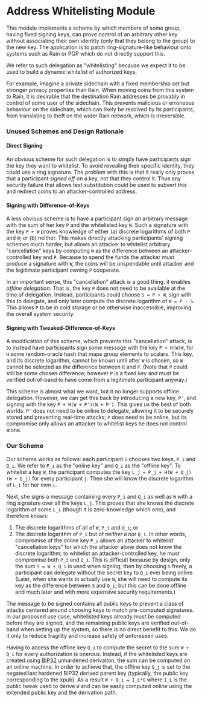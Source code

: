 Address Whitelisting Module
===========================

This module implements a scheme by which members of some group, having fixed
signing keys, can prove control of an arbitrary other key without associating
their own identity (only that they belong to the group) to the new key. The
application is to patch ring-signature-like behaviour onto systems such as
Rain or PGP which do not directly support this.

We refer to such delegation as "whitelisting" because we expect it to be used
to build a dynamic whitelist of authorized keys.

For example, imagine a private sidechain with a fixed membership set but
stronger privacy properties than Rain. When moving coins from this system
to Rain, it is desirable that the destination Rain addresses be provably
in control of some user of the sidechain. This prevents malicious or erroneous
behaviour on the sidechain, which can likely be resolved by its participants,
from translating to theft on the wider Rain network, which is irreversible.

### Unused Schemes and Design Rationale

#### Direct Signing

An obvious scheme for such delegation is to simply have participants sign the
key they want to whitelist. To avoid revealing their specific identity, they
could use a ring signature. The problem with this is that it really only proves
that a participant *signed off* on a key, not that they control it. Thus any
security failure that allows text substitution could be used to subvert this
and redirect coins to an attacker-controlled address.

#### Signing with Difference-of-Keys

A less obvious scheme is to have a participant sign an arbitrary message with
the sum of her key `P` and the whitelisted key `W`. Such a signature with the key
`P + W` proves knowledge of either (a) discrete logarithms of both `P` and `W`;
or (b) neither. This makes directly attacking participants' signing schemes much
harder, but allows an attacker to whitelist arbitrary "cancellation" keys by
computing `W` as the difference between an attacker-controlled key and `P`.
Because to spend the funds the attacker must produce a signature with `W`, the
coins will be unspendable until attacker and the legitimate participant owning
`P` cooperate.

In an important sense, this "cancellation" attack is a good thing: it enables
*offline delegation*. That is, the key `P` does not need to be available at the
time of delegation. Instead, participants could choose `S = P + W`, sign with
this to delegate, and only later compute the discrete logarithm of `W = P - S`.
This allows `P` to be in cold storage or be otherwise inaccessible, improving
the overall system security.

#### Signing with Tweaked-Difference-of-Keys

A modification of this scheme, which prevents this "cancellation" attack, is to
instead have participants sign some message with the key `P + H(W)W`, for `H`
some random-oracle hash that maps group elements to scalars. This key, and its
discrete logarithm, cannot be known until after `W` is chosen, so `W` cannot
be selected as the difference between it and `P`. (Note that `P` could still
be some chosen difference; however `P` is a fixed key and must be verified
out-of-band to have come from a legitimate participant anyway.)

This scheme is almost what we want, but it no longer supports offline
delegation. However, we can get this back by introducing a new key, `P'`,
and signing with the key `P + H(W + P')(W + P')`. This gives us the best
of both worlds: `P'` does not need to be online to delegate, allowing it
to be securely stored and preventing real-time attacks; `P` does need to
be online, but its compromise only allows an attacker to whitelist keys he does
not control alone.

### Our Scheme

Our scheme works as follows: each participant `i` chooses two keys, `P_i` and `Q_i`.
We refer to `P_i` as the "online key" and `Q_i` as the "offline key". To whitelist
a key `W`, the participant computes the key `L_j = P_j + H(W + Q_j)(W + Q_j)` for
every participant `j`. Then she will know the discrete logarithm of `L_i` for her
own `i`.

Next, she signs a message containing every `P_i` and `Q_i` as well as `W` with
a ring signature over all the keys `L_j`. This proves that she knows the discrete
logarithm of some `L_i` (though it is zero-knowledge which one), and therefore
knows:
1. The discrete logarithms of all of `W`, `P_i` and `Q_i`; or
2. The discrete logarithm of `P_i` but of *neither* `W` nor `Q_i`.
In other words, compromise of the online key `P_i` allows an attacker to whitelist
"cancellation keys" for which the attacker alone does not know the discrete logarithm;
to whitelist an attacker-controlled key, he must compromise both `P_i` and `Q_i`. This is difficult
because by design, only the sum `S = W + Q_i` is used when signing; then by choosing
`S` freely, a participant can delegate without the secret key to `Q_i` ever being online.
(Later, when she wants to actually use `W`, she will need to compute its key as the
difference between `S` and `Q_i`; but this can be done offline and much later
and with more expensive security requirements.)

The message to be signed contains all public keys to prevent a class of attacks
centered around choosing keys to match pre-computed signatures. In our proposed
use case, whitelisted keys already must be computed before they are signed, and
the remaining public keys are verified out-of-band when setting up the system,
so there is no direct benefit to this. We do it only to reduce fragility and
increase safety of unforeseen uses.

Having to access the offline key `Q_i` to compute the secret to the sum `W +
Q_i` for every authorization is onerous.  Instead, if the whitelisted keys are
created using
[BIP32](https://github.com/rain/bips/blob/master/bip-0032.mediawiki)
unhardened derivation, the sum can be computed on an online machine. In order
to achieve that, the offline key `Q_j` is set to the negated last hardened
BIP32 derived parent key (typically, the public key corresponding to the xpub).
As a result `W + Q_i = I_L*G` where `I_L` is the public tweak used
to derive `W` and can be easily computed online using the extended public key
and the derivation path.
